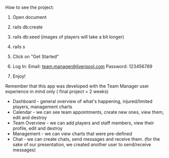 How to see the project:

1. Open document

2. rails db:create
3. rails db:seed (images of players will take a bit longer)
4. rails s

5. Click on "Get Started"
6. Log In:
   Email: team.manager@liverpool.com
   Password: 123456789

7. Enjoy!

Remember that this app was developed with the Team Manager user experience in mind only ( final project = 2 weeks)

- Dashboard - general overview of what's happening, injured/limited players, management charts
- Calendar - we can see team appointments, create new ones, view them, edit and destroy
- Team Overview - we can add players and staff members, view their profile, edit and destroy
- Management - we can view charts that were pre-defined
- Chat - we can create chats, send messages and receive them. (for the sake of our presentation, we created another user to send/receive messages)
   


